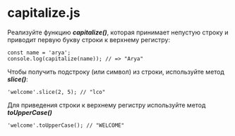 # capitalize.js #
Реализуйте функцию ***capitalize()***, которая принимает непустую строку и приводит первую букву строки к верхнему регистру:

```
const name = 'arya';
console.log(capitalize(name)); // => "Arya"
```

Чтобы получить подстроку (или символ) из строки, используйте метод ***slice()***:

```
'welcome'.slice(2, 5); // "lco"
```

Для приведения строки к верхнему регистру используйте метод ***toUpperCase()***

```
'welcome'.toUpperCase(); // "WELCOME"
```
